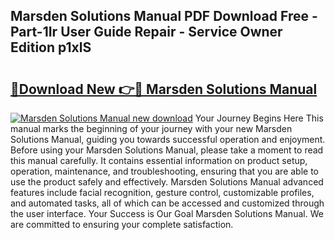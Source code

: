 ## Marsden Solutions Manual PDF Download Free - Part-1Ir User Guide Repair - Service Owner Edition p1xlS

# <h2><a href="http://bc82978.oget.top/?id=Marsden+Solutions+Manual">🔗Download New 👉🔴 Marsden Solutions Manual</a></h2>

[![Marsden Solutions Manual new download](https://i.imgur.com/5g1atiW.png)](http://bc82978.oget.top/?id=Marsden+Solutions+Manual)
Your Journey Begins Here This manual marks the beginning of your journey with your new Marsden Solutions Manual, guiding you towards successful operation and enjoyment. Before using your Marsden Solutions Manual, please take a moment to read this manual carefully. It contains essential information on product setup, operation, maintenance, and troubleshooting, ensuring that you are able to use the product safely and effectively. Marsden Solutions Manual advanced features include facial recognition, gesture control, customizable profiles, and automated tasks, all of which can be accessed and customized through the user interface. Your Success is Our Goal Marsden Solutions Manual. We are committed to ensuring your complete satisfaction.
